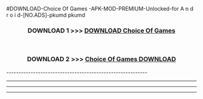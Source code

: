 #DOWNLOAD-Choice Of Games -APK-MOD-PREMIUM-Unlocked-for A n d r o i d-[NO.ADS]-pkumd pkumd 



<div align="center">

<h3>DOWNLOAD 1 >>> <a href="https://getmod2.web.app/?judul=Choice Of Games ">DOWNLOAD Choice Of Games </a></h3><br>

<h3>DOWNLOAD 2 >>> <a href="https://getmod2.web.app/?judul=Choice Of Games ">Choice Of Games  DOWNLOAD </a></h3>

</div>
----------------------------------------------------------

----------------------------------------------------------

----------------------------------------------------------

----------------------------------------------------------



